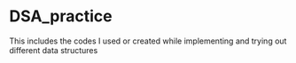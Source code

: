 # DSA_practice
This includes the codes I used or created while implementing and trying out different data structures
